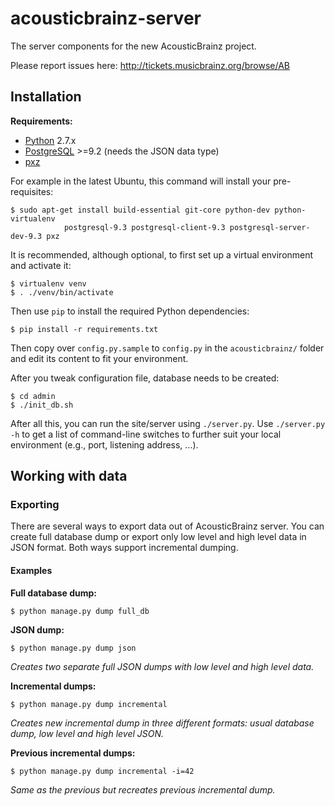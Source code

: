 # acousticbrainz-server

The server components for the new AcousticBrainz project.

Please report issues here: http://tickets.musicbrainz.org/browse/AB


## Installation

**Requirements:**

* [Python](https://www.python.org/) 2.7.x
* [PostgreSQL](http://www.postgresql.org/) >=9.2 (needs the JSON data type)
* [pxz](http://manpages.ubuntu.com/manpages/trusty/man1/pxz.1.html)

For example in the latest Ubuntu, this command will install your pre-requisites:

    $ sudo apt-get install build-essential git-core python-dev python-virtualenv
                postgresql-9.3 postgresql-client-9.3 postgresql-server-dev-9.3 pxz

It is recommended, although optional, to first set up a virtual environment and
activate it:

    $ virtualenv venv
    $ . ./venv/bin/activate

Then use `pip` to install the required Python dependencies:

    $ pip install -r requirements.txt

Then copy over `config.py.sample` to `config.py` in the `acousticbrainz/` folder
and edit its content to fit your environment.

After you tweak configuration file, database needs to be created:

    $ cd admin
    $ ./init_db.sh

After all this, you can run the site/server using `./server.py`.
Use `./server.py -h` to get a list of command-line switches
to further suit your local environment (e.g., port, listening address, ...).


## Working with data

### Exporting

There are several ways to export data out of AcousticBrainz server. You can
create full database dump or export only low level and high level data in JSON
format. Both ways support incremental dumping.

#### Examples

**Full database dump:**

    $ python manage.py dump full_db

**JSON dump:**

    $ python manage.py dump json

*Creates two separate full JSON dumps with low level and high level data.*

**Incremental dumps:**

    $ python manage.py dump incremental

*Creates new incremental dump in three different formats: usual database dump,
low level and high level JSON.*

**Previous incremental dumps:**

    $ python manage.py dump incremental -i=42

*Same as the previous but recreates previous incremental dump.*
